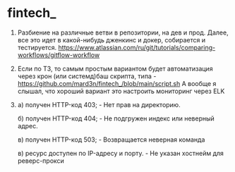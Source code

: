 # fintech_

1. Разбиение на различные ветви в репозитории, на дев и прод. Далее, все это идет в какой-нибудь дженкинс и докер, собирается и тестируется.
   https://www.atlassian.com/ru/git/tutorials/comparing-workflows/gitflow-workflow
   
2. Если по ТЗ, то самым простым вариантом будет автоматизация через крон (или системд)баш скрипта, типа - https://github.com/mard3n/fintech_/blob/main/script.sh
	 А вообще я слышал, что хороший вариант это настроить мониторинг через ELK
	 
3.
	 а) получен HTTP-код 403; - Нет прав на директорию.
	 
	 б) получен HTTP-код 404; - Не подгружен индекс или неверный адрес.
	 
	 в) получен HTTP-код 503; - Возвращается неверная команда
	 
	 в) ресурс доступен по IP-адресу и порту. - Не указан хостнейм для реверс-прокси
	 

